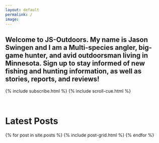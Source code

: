 ```yaml
---
layout: default
permalink: /
image:
---
```


<div class="page-lead" style="background-image:url(/images/2015_MT_Hunt_11.jpg)">
    <div class="wrap page-lead-content">
        <!-- <h1>JS-OUTDOORS</h1> -->
        <h2>Welcome to JS-Outdoors. My name is Jason Swingen and I am a Multi-species angler, big-game hunter, and avid outdoorsman living in Minnesota. Sign up to stay informed of new fishing and hunting information, as well as stories, reports, and reviews!</h2>
        <!-- <a href="/report/fishing-report" class="btn">Fishing Reports</a>
        &nbsp;
        <a href="/blog.html" class="btn-accent">Latest Posts</a> -->
          {% include subscribe.html %}
        {% include scroll-cue.html %}
    </div>
</div>

&nbsp;

<div id="content" class="main">
  <div class="wrap">
    <h1 id="posts">Latest Posts</h1>
    <div class="tiles">
    {% for post in site.posts %}
        {% include post-grid.html %}
        {% endfor %}
    </div><!-- /.tiles -->
  </div>
</div>
